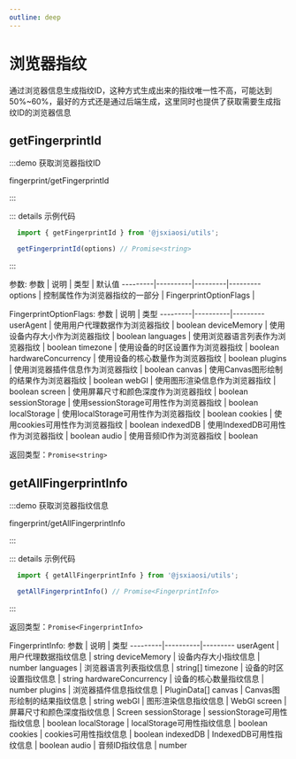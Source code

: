 ```yaml
---
outline: deep
---
```


# 浏览器指纹

通过浏览器信息生成指纹ID，这种方式生成出来的指纹唯一性不高，可能达到50%~60%，最好的方式还是通过后端生成，这里同时也提供了获取需要生成指纹ID的浏览器信息

## getFingerprintId

:::demo 获取浏览器指纹ID

fingerprint/getFingerprintId

:::

::: details 示例代码

```ts
  import { getFingerprintId } from '@jsxiaosi/utils';

  getFingerprintId(options) // Promise<string>
```

:::

参数:
参数 | 说明 | 类型 | 默认值
---------|----------|---------|---------
options | 控制属性作为浏览器指纹的一部分 | FingerprintOptionFlags |

FingerprintOptionFlags:
参数 | 说明 | 类型
---------|----------|---------
userAgent | 使用用户代理数据作为浏览器指纹 | boolean
deviceMemory | 使用设备内存大小作为浏览器指纹 | boolean
languages | 使用浏览器语言列表作为浏览器指纹 | boolean
timezone | 使用设备的时区设置作为浏览器指纹 | boolean
hardwareConcurrency | 使用设备的核心数量作为浏览器指纹 | boolean
plugins | 使用浏览器插件信息作为浏览器指纹 | boolean
canvas | 使用Canvas图形绘制的结果作为浏览器指纹 | boolean
webGl | 使用图形渲染信息作为浏览器指纹 | boolean
screen | 使用屏幕尺寸和颜色深度作为浏览器指纹 | boolean
sessionStorage | 使用sessionStorage可用性作为浏览器指纹 | boolean
localStorage | 使用localStorage可用性作为浏览器指纹 | boolean
cookies | 使用cookies可用性作为浏览器指纹 | boolean
indexedDB | 使用IndexedDB可用性作为浏览器指纹 | boolean
audio | 使用音频ID作为浏览器指纹 | boolean

返回类型：`Promise<string>`

## getAllFingerprintInfo

:::demo 获取浏览器指纹信息

fingerprint/getAllFingerprintInfo

:::

::: details 示例代码

```ts
  import { getAllFingerprintInfo } from '@jsxiaosi/utils';

  getAllFingerprintInfo() // Promise<FingerprintInfo>
```

:::

返回类型：`Promise<FingerprintInfo>`

FingerprintInfo:
参数 | 说明 | 类型
---------|----------|---------
userAgent | 用户代理数据指纹信息 | string
deviceMemory | 设备内存大小指纹信息 | number
languages | 浏览器语言列表指纹信息 | string[]
timezone | 设备的时区设置指纹信息 | string
hardwareConcurrency | 设备的核心数量指纹信息 | number
plugins | 浏览器插件信息指纹信息 | PluginData[]
canvas | Canvas图形绘制的结果指纹信息 | string
webGl | 图形渲染信息指纹信息 | WebGl
screen | 屏幕尺寸和颜色深度指纹信息 | Screen
sessionStorage | sessionStorage可用性指纹信息 | boolean
localStorage | localStorage可用性指纹信息 | boolean
cookies | cookies可用性指纹信息 | boolean
indexedDB | IndexedDB可用性指纹信息 | boolean
audio | 音频ID指纹信息 | number
